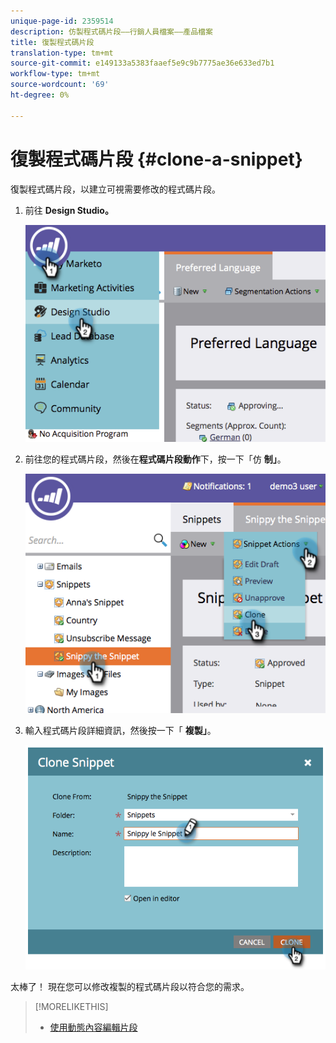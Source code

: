 ```yaml
---
unique-page-id: 2359514
description: 仿製程式碼片段——行銷人員檔案——產品檔案
title: 復製程式碼片段
translation-type: tm+mt
source-git-commit: e149133a5383faaef5e9c9b7775ae36e633ed7b1
workflow-type: tm+mt
source-wordcount: '69'
ht-degree: 0%

---
```



# 復製程式碼片段 {#clone-a-snippet}

復製程式碼片段，以建立可視需要修改的程式碼片段。

1. 前往 **Design Studio。**

   ![](assets/image2014-9-16-10-3a32-3a36.png)

1. 前往您的程式碼片段，然後在**程式碼片段動作**下，按一下「仿 **制」**。

   ![](assets/image2014-9-16-10-3a32-3a44.png)

1. 輸入程式碼片段詳細資訊，然後按一下「 **複製」**。

   ![](assets/image2014-9-16-10-3a32-3a53.png)

太棒了！ 現在您可以修改複製的程式碼片段以符合您的需求。

>[!MORELIKETHIS]
>
>* [使用動態內容編輯片段](edit-snippets-with-dynamic-content.md)

>



